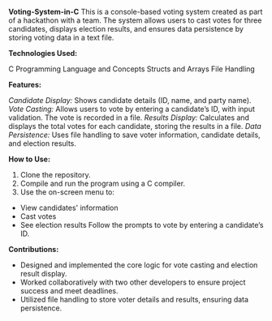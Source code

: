 **Voting-System-in-C**
This is a console-based voting system created as part of a hackathon with a team. The system allows users to cast votes for three candidates, displays election results, and ensures data persistence by storing voting data in a text file.

**Technologies Used:**

C Programming Language and Concepts
Structs and Arrays
File Handling

**Features:**

_Candidate Display:_ Shows candidate details (ID, name, and party name).
_Vote Casting:_ Allows users to vote by entering a candidate’s ID, with input validation. The vote is recorded in a file.
_Results Display:_ Calculates and displays the total votes for each candidate, storing the results in a file.
_Data Persistence:_ Uses file handling to save voter information, candidate details, and election results.

**How to Use:**

1. Clone the repository.
2. Compile and run the program using a C compiler.
3. Use the on-screen menu to:
  - View candidates' information
  - Cast votes
  - See election results
Follow the prompts to vote by entering a candidate’s ID.

**Contributions:**

- Designed and implemented the core logic for vote casting and election result display.
- Worked collaboratively with two other developers to ensure project success and meet deadlines.
- Utilized file handling to store voter details and results, ensuring data persistence.
